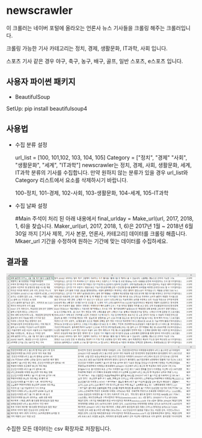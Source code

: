 # newscrawler
이 크롤러는 네이버 포털에 올라오는 언론사 뉴스 기사들을 크롤링 해주는 크롤러입니다.

크롤링 가능한 기사 카테고리는 정치, 경제, 생활문화, IT과학, 사회 입니다.

스포츠 기사 같은 경우 야구, 축구, 농구, 배구, 골프, 일반 스포츠, e스포츠 입니다.

## 사용자 파이썬 패키지
  * BeautifulSoup
  
  SetUp: pip install beautifulsoup4

## 사용법

  * 수집 분류 설정
  
    url_list = [100, 101,102, 103, 104, 105]
    Category = ["정치", "경제" "사회", "생활문화", "세계", "IT과학"]
    newscrawler는 정치, 경제, 사회, 생활문화, 세계, IT과학 분류의 기사를 수집합니다.
    만약 원하지 않는 분류가 있을 경우 url_list와 Category 리스트에서 요소를 삭제하시기 바랍니다.
  
    100-정치, 101-경제, 102-사회, 103-생활문화, 104-세계, 105-IT과학
  
 * 수집 날짜 설정
 
    #Main 주석이 처리 된 아래 내용에서 final_urlday = Make_url(url, 2017, 2018, 1, 6)을 찾습니다.
    Maker_url(url, 2017, 2018, 1, 6)은 2017년 1월 ~ 2018년 6월 30일 까지 [기사 제목, 기사 본문, 언론사, 카테고리] 데이터를 크롤링 해줍니다.
    Mkaer_url 기간을 수정하여 원하는 기간에 맞는 데이터를 수집하세요.
 
 ## 결과물
 ![ex_screenshot](./img/article_result.PNG)
 ![ex_screenshot](./img/sport_result.PNG)
 
 수집한 모든 데이터는 csv 확장자로 저장됩니다.
 
